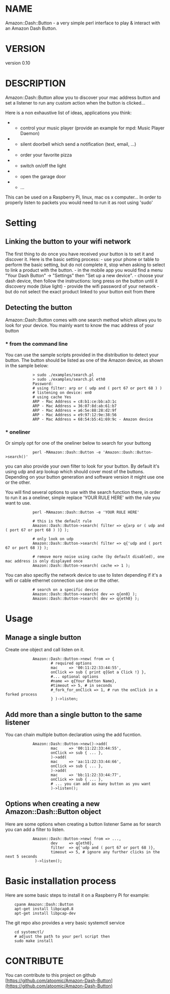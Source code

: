 # NAME
Amazon::Dash::Button - a very simple perl interface to play & interact with an Amazon Dash Button.

# VERSION

version 0.10

# DESCRIPTION

Amazon::Dash::Button allow you to discover your mac address button and
set a listener to run any custom action when the button is clicked...

Here is a non exhaustive list of ideas, applications you think:

- - control your music player (provide an example for mpd: Music Player Daemon)
- - silent doorbell which send a notification (text, email, ...)
- - order your favorite pizza
- - switch on/off the light
- - open the garage door
- - ...

This can be used on a Raspberry Pi, linux, mac os x computer...
In order to properly listen to packets you would need to run it as root using 'sudo' 

# Setting

## Linking the button to your wifi network

The first thing to do once you have received your button is to set it and discover it.
Here is the basic setting process:
\- use your phone or table to perform the basic setting, but do not complete it, stop when asking to select to link a product with the button.
\- in the mobile app you would find a menu "Your Dash Button" -> "Settings" then "Set up a new device".
\- choose your dash device, then follow the instructions: long press on the button until it discovery mode (blue light)
\- provide the wifi password of your network
\- but do not select the exact product linked to your button exit from there

## Detecting the button

Amazon::Dash::Button comes with one search method which allows you to look for your device.
You mainly want to know the mac address of your button

### \* from the command line

You can use the sample scripts provided in the distribution to detect your button.
The button should be listed as one of the Amazon device, as shown in the sample below:

                > sudo ./examples/search.pl
                > sudo ./examples/search.pl eth0
                Password:
                # using filter: arp or ( udp and ( port 67 or port 68 ) )
                # listening on device: en0
                # using cache Yes
                ARP - Mac Address = c8:b1:ce:bb:a3:1c
                ARP - Mac Address = 36:07:8d:ab:61:b7
                ARP - Mac Address = a6:5e:88:28:d2:9f
                ARP - Mac Address = e9:97:12:9e:38:56
                ARP - Mac Address = 68:54:b5:41:69:9c - Amazon device

### \* oneliner

Or simply opt for one of the oneliner below to search for your buttong

                perl -MAmazon::Dash::Button -e 'Amazon::Dash::Button->search()'

you can also provide your own filter to look for your button.
By default it's using udp and arp lookup which should cover most of the buttons.
Depending on your button generation and software version it might use one or the other.

You will find several options to use with the search function there, in order to run it 
as a oneliner, simple replace 'YOUR RULE HERE' with the rule you want to use.

                perl -MAmazon::Dash::Button -e 'YOUR RULE HERE'

                # this is the default rule
                Amazon::Dash::Button->search( filter => q{arp or ( udp and ( port 67 or port 68 ) )} );

                # only look on udp
                Amazon::Dash::Button->search( filter => q{'udp and ( port 67 or port 68 )} );

                # remove more noise using cache (by default disabled), one mac address is only displayed once
                Amazon::Dash::Button->search( cache => 1 );

You can also specifiy the network device to use to listen depending 
if it's a wifi or cable ethernet connection use one or the other.

                # search on a specific device
                Amazon::Dash::Button->search( dev => q{en0} );
                Amazon::Dash::Button->search( dev => q{eth0} );

# Usage

## Manage a single button

Create one object and call listen on it.

                Amazon::Dash::Button->new( from => {
                        # required options
                        mac     => '00:11:22:33:44:55',
                        onClick => sub { print q{Got a Click !} },
                        #... optional options
                        #name => q{Your Button Name},
                        #timeout => 5, # in seconds
                        #_fork_for_onClick => 1, # run the onClick in a forked process
                        } )->listen;

## Add more than a single button to the same listener

You can chain multiple button declaration using the add fucntion.

                Amazon::Dash::Button->new()->add(
                        mac     => '00:11:22:33:44:55',
                        onClick => sub { ... },
                        )->add(
                        mac     => 'aa:11:22:33:44:66',
                        onClick => sub { ... },
                        )->add(
                        mac     => 'bb:11:22:33:44:77',
                        onClick => sub { ... },
                        # ... you can add as many button as you want
                        )->listen();

## Options when creating a new Amazon::Dash::Button object

Here are some options when creating a button listener
Same as for search you can add a filter to listen.

                Amazon::Dash::Button->new( from => ...,
                        dev     => q{eth0},
                        filter  => q{'udp and ( port 67 or port 68 )},
                        timeout => 5, # ignore any further clicks in the next 5 seconds
                 )->listen();

# Basic installation process

Here are some basic steps to install it on a Raspberry Pi for example:

        cpanm Amazon::Dash::Button
        apt-get install libpcap0.8
        apt-get install libpcap-dev

The git repo also provides a very basic systemctl service

        cd systemctl/
        # adjust the path to your perl script then
        sudo make install

# CONTRIBUTE

You can contribute to this project on github [https://github.com/atoomic/Amazon-Dash-Button](https://github.com/atoomic/Amazon-Dash-Button)
